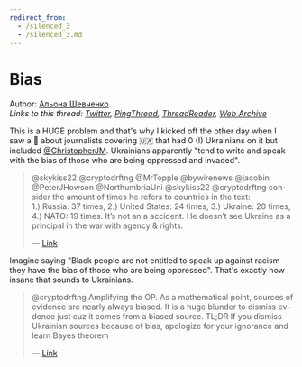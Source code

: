```yaml
---
redirect_from:
  - /silenced_3
  - /silenced_3.md
---
```

# Bias

Author: [Альона Шевченко](https://twitter.com/cryptodrftng)  
*Links to this thread: [Twitter](https://twitter.com/cryptodrftng/status/1517279006617440256), [PingThread](https://pingthread.com/thread/1517279006617440256), [ThreadReader](https://threadreaderapp.com/thread/1517279006617440256.html), [Web Archive](https://web.archive.org/web/*/https://twitter.com/cryptodrftng/status/1517279006617440256)*

This is a HUGE problem and that's why I kicked off the other day when I saw a 🧵 about journalists covering 🇺🇦 that had 0 (!) Ukrainians on it but included [@ChristopherJM](https://twitter.com/ChristopherJM). Ukrainians apparently "tend to write and speak with the bias of those who are being oppressed and invaded".

<blockquote class="twitter-tweet">
    <p lang="en" dir="ltr">
    @skykiss22 @cryptodrftng @MrTopple @bywirenews @jacobin @PeterJHowson @NorthumbriaUni @skykiss22 @cryptodrftng consider the amount of times he refers to countries in the text:<br />
    1.) Russia: 37 times, 2.) United States: 24 times, 3.) Ukraine: 20 times, 4.) NATO: 19 times. It’s not an a accident. He doesn’t see Ukraine as a principal in the war with agency &amp; rights.<br />
    </p>
    &mdash; <a href="https://twitter.com/djw155/status/1517277046983958529">Link</a>
</blockquote>

Imagine saying "Black people are not entitled to speak up against racism - they have the bias of those who are being oppressed". That's exactly how insane that sounds to Ukrainians.

<blockquote class="twitter-tweet">
    <p lang="en" dir="ltr">
    @cryptodrftng Amplifying the OP. As a mathematical point, sources of evidence are nearly always biased. It is a huge blunder to dismiss evidence just cuz it comes from a biased source. TL;DR If you dismiss Ukrainian sources because of bias, apologize for your ignorance and learn Bayes theorem<br />
    </p>
    &mdash; <a href="https://twitter.com/nowonamai/status/1531555742846963712">Link</a>
</blockquote>
